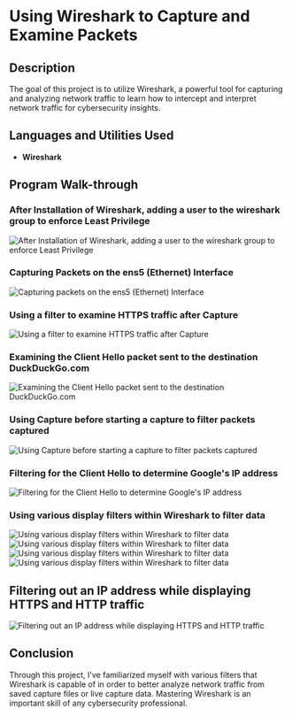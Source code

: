 # Using Wireshark to Capture and Examine Packets

## Description

The goal of this project is to utilize Wireshark, a powerful tool for capturing and analyzing network traffic to learn how to intercept and interpret network traffic for cybersecurity insights.

## Languages and Utilities Used

- **Wireshark**

## Program Walk-through

### After Installation of Wireshark, adding a user to the wireshark group to enforce Least Privilege

![After Installation of Wireshark, adding a user to the wireshark group to enforce Least Privilege](https://i.imgur.com/nJOjHYsl.png)

### Capturing Packets on the ens5 (Ethernet) Interface

![Capturing packets on the ens5 (Ethernet) Interface](https://i.imgur.com/0wl6nzWl.png)

### Using a filter to examine HTTPS traffic after Capture

![Using a filter to examine HTTPS traffic after Capture](https://i.imgur.com/HyByTrkl.png)

### Examining the Client Hello packet sent to the destination DuckDuckGo.com

![Examining the Client Hello packet sent to the destination DuckDuckGo.com](https://i.imgur.com/lQO8a28l.png)

### Using Capture before starting a capture to filter packets captured

![Using Capture before starting a capture to filter packets captured](https://i.imgur.com/ZLLeWL6l.png)

### Filtering for the Client Hello to determine Google's IP address

![Filtering for the Client Hello to determine Google's IP address](https://i.imgur.com/9leogIgl.png)

### Using various display filters within Wireshark to filter data

![Using various display filters within Wireshark to filter data](https://i.imgur.com/25q6fPRl.png)
![Using various display filters within Wireshark to filter data](https://i.imgur.com/6TTOdxBl.png)
![Using various display filters within Wireshark to filter data](https://i.imgur.com/7qPHB3bl.png)
![Using various display filters within Wireshark to filter data](https://i.imgur.com/TOrD3PRl.png)

## Filtering out an IP address while displaying HTTPS and HTTP traffic

![Filtering out an IP address while displaying HTTPS and HTTP traffic](https://i.imgur.com/yNzUDzrl.png)

## Conclusion

Through this project, I've familiarized myself with various filters that Wireshark is capable of in order to better analyze network traffic from saved capture files or live capture data. Mastering Wireshark is an important skill of any cybersecurity professional.
